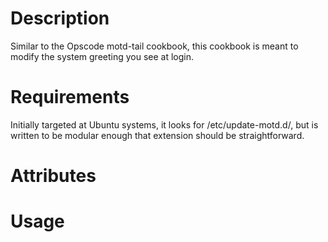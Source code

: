 Description
===========
Similar to the Opscode motd-tail cookbook, this cookbook is meant to modify the system greeting you see at login.

Requirements
============
Initially targeted at Ubuntu systems, it looks for /etc/update-motd.d/, but is written to be modular enough that
extension should be straightforward.

Attributes
==========

Usage
=====


